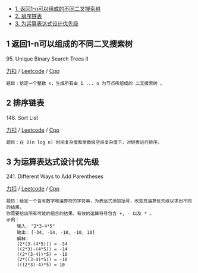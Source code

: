<!-- GFM-TOC -->
* [1. 返回1-n可以组成的不同二叉搜索树](#1-返回1-n可以组成的不同二叉搜索树)
* [2. 排序链表](#2-排序链表)
* [3. 为运算表达式设计优先级](#3-为运算表达式设计优先级)

<!-- GFM-TOC -->

## 1 返回1-n可以组成的不同二叉搜索树
95\. Unique Binary Search Trees II

[力扣](https://leetcode-cn.com/problems/unique-binary-search-trees-ii/) / [Leetcode](https://leetcode.com/problems/unique-binary-search-trees-ii/) / [Cpp](../algo_07_divide_and_conquer/L95-m-copy.cpp)
```
题目：给定一个整数 n，生成所有由 1 ... n 为节点所组成的 二叉搜索树 。
```

## 2 	排序链表  
148\. Sort List

[力扣](https://leetcode-cn.com/problems/sort-list/) / [Leetcode](https://leetcode.com/problems/sort-list/) / [Cpp](../algo_07_divide_and_conquer/L148-m-copy.cpp)
```
题目：在 O(n log n) 时间复杂度和常数级空间复杂度下，对链表进行排序。
```

## 3 为运算表达式设计优先级
241\. Different Ways to Add Parentheses

[力扣](https://leetcode-cn.com/problems/different-ways-to-add-parentheses/) / [Leetcode](https://leetcode.com/problems/different-ways-to-add-parentheses/) / [Cpp](../algo_07_divide_and_conquer/L241-m.cpp)
```
题目：给定一个含有数字和运算符的字符串，为表达式添加括号，改变其运算优先级以求出不同的结果。
你需要给出所有可能的组合的结果。有效的运算符号包含 +, - 以及 * 。
示例：
    输入: "2*3-4*5"
    输出: [-34, -14, -10, -10, 10]
    解释: 
    (2*(3-(4*5))) = -34 
    ((2*3)-(4*5)) = -14 
    ((2*(3-4))*5) = -10 
    (2*((3-4)*5)) = -10 
    (((2*3)-4)*5) = 10
```
